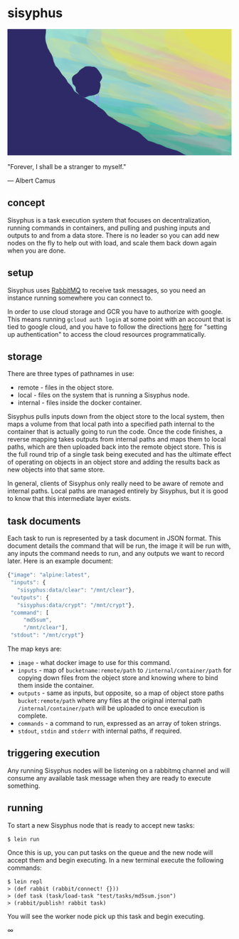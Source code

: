 # sisyphus

![SISYPHUS](https://github.com/CovertLab/sisyphus/blob/master/resources/public/sisyphus.png)

"Forever, I shall be a stranger to myself."

― Albert Camus

## concept

Sisyphus is a task execution system that focuses on decentralization, running commands in containers, and pulling and pushing inputs and outputs to and from a data store. There is no leader so you can add new nodes on the fly to help out with load, and scale them back down again when you are done.

## setup

Sisyphus uses [RabbitMQ](https://www.rabbitmq.com/) to receive task messages, so you need an instance running somewhere you can connect to.

In order to use cloud storage and GCR you have to authorize with google. This means running `gcloud auth login` at some point with an account that is tied to google cloud, and you have to follow the directions [here](https://cloud.google.com/storage/docs/reference/libraries) for "setting up authentication" to access the cloud resources programmatically. 

## storage

There are three types of pathnames in use:

* remote - files in the object store.
* local - files on the system that is running a Sisyphus node.
* internal - files inside the docker container.

Sisyphus pulls inputs down from the object store to the local system, then maps a volume from that local path into a specified path internal to the container that is actually going to run the code. Once the code finishes, a reverse mapping takes outputs from internal paths and maps them to local paths, which are then uploaded back into the remote object store. This is the full round trip of a single task being executed and has the ultimate effect of operating on objects in an object store and adding the results back as new objects into that same store.

In general, clients of Sisyphus only really need to be aware of remote and internal paths. Local paths are managed entirely by Sisyphus, but it is good to know that this intermediate layer exists. 

## task documents

Each task to run is represented by a task document in JSON format. This document details the command that will be run, the image it will be run with, any inputs the command needs to run, and any outputs we want to record later. Here is an example document:

```js
{"image": "alpine:latest",
 "inputs": {
   "sisyphus:data/clear": "/mnt/clear"},
 "outputs": {
   "sisyphus:data/crypt": "/mnt/crypt"},
 "command": [
     "md5sum",
     "/mnt/clear"],
 "stdout": "/mnt/crypt"}
```

The map keys are:

* `image` - what docker image to use for this command.
* `inputs` - map of `bucketname:remote/path` to `/internal/container/path` for copying down files from the object store and knowing where to bind them inside the container.
* `outputs` - same as inputs, but opposite, so a map of object store paths `bucket:remote/path` where any files at the original internal path `/internal/container/path` will be uploaded to once execution is complete.
* `commands` - a command to run, expressed as an array of token strings.
* `stdout`, `stdin` and `stderr` with internal paths, if required.

## triggering execution

Any running Sisyphus nodes will be listening on a rabbitmq channel and will consume any available task message when they are ready to execute something.

## running

To start a new Sisyphus node that is ready to accept new tasks:

    $ lein run

Once this is up, you can put tasks on the queue and the new node will accept them and begin executing. In a new terminal execute the following commands:

    $ lein repl
    > (def rabbit (rabbit/connect! {}))
    > (def task (task/load-task "test/tasks/md5sum.json")
    > (rabbit/publish! rabbit task)

You will see the worker node pick up this task and begin executing.

∞
